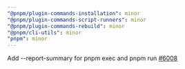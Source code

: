 ```yaml
---
"@pnpm/plugin-commands-installation": minor
"@pnpm/plugin-commands-script-runners": minor
"@pnpm/plugin-commands-rebuild": minor
"@pnpm/cli-utils": minor
"pnpm": minor
---
```


Add --report-summary for pnpm exec and pnpm run [#6008](https://github.com/pnpm/pnpm/issues/6008)
